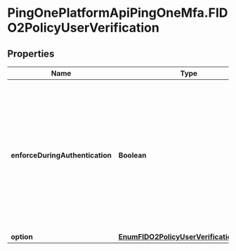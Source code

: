 # PingOnePlatformApiPingOneMfa.FIDO2PolicyUserVerification

## Properties

Name | Type | Description | Notes
------------ | ------------- | ------------- | -------------
**enforceDuringAuthentication** | **Boolean** | Set to &#x60;true&#x60; if you want the device characteristics related to user verification to be checked again at each authentication attempt and not just once during registration. Set to &#x60;false&#x60; to have them checked only at registration. | 
**option** | [**EnumFIDO2PolicyUserVerificationOption**](EnumFIDO2PolicyUserVerificationOption.md) |  | 


